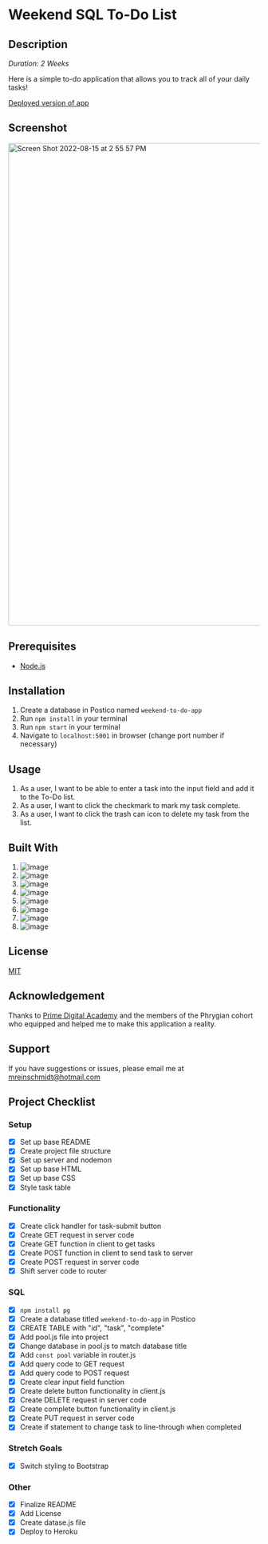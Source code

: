 # Weekend SQL To-Do List

## Description

*Duration: 2 Weeks*

Here is a simple to-do application that allows you to track all of your daily tasks!

[Deployed version of app](https://secure-ocean-39272.herokuapp.com/)

## Screenshot

<img width="965" alt="Screen Shot 2022-08-15 at 2 55 57 PM" src="https://user-images.githubusercontent.com/98852538/184708026-a24e7ea9-4674-4f2f-83d0-77c87c174bbe.png">

## Prerequisites

- [Node.js](https://nodejs.org/en/)

## Installation

1. Create a database in Postico named `weekend-to-do-app`
2. Run `npm install` in your terminal
3. Run `npm start` in your terminal
4. Navigate to `localhost:5001` in browser (change port number if necessary)
   
## Usage
1. As a user, I want to be able to enter a task into the input field and add it to the To-Do list. 
2. As a user, I want to click the checkmark to mark my task complete.
3. As a user, I want to click the trash can icon to delete my task from the list.

## Built With

1. ![image](https://img.shields.io/badge/HTML5-E34F26?style=for-the-badge&logo=html5&logoColor=white)
2. ![image](https://img.shields.io/badge/CSS3-1572B6?style=for-the-badge&logo=css3&logoColor=white)
3. ![image](https://img.shields.io/badge/bootstrap-%23563D7C.svg?style=for-the-badge&logo=bootstrap&logoColor=white)
4. ![image](https://img.shields.io/badge/JavaScript-323330?style=for-the-badge&logo=javascript&logoColor=F7DF1E)
5. ![image](https://img.shields.io/badge/jQuery-0769AD?style=for-the-badge&logo=jquery&logoColor=white)
6. ![image](https://img.shields.io/badge/Node.js-339933?style=for-the-badge&logo=nodedotjs&logoColor=white)
7. ![image](https://img.shields.io/badge/Express.js-000000?style=for-the-badge&logo=express&logoColor=white)
8. ![image](https://img.shields.io/badge/postgres-%23316192.svg?style=for-the-badge&logo=postgresql&logoColor=white)
   
## License

[MIT](https://choosealicense.com/licenses/mit/)

## Acknowledgement

Thanks to [Prime Digital Academy](https://www.primeacademy.io/) and the members of the Phrygian cohort who equipped and helped me to make this application a reality. 

## Support 

If you have suggestions or issues, please email me at [mreinschmidt@hotmail.com](mailto:mreinschmidt@hotmail.com)

## Project Checklist

### Setup
- [X] Set up base README
- [X] Create project file structure
- [X] Set up server and nodemon
- [X] Set up base HTML
- [X] Set up base CSS
- [X] Style task table

### Functionality
- [X] Create click handler for task-submit button
- [X] Create GET request in server code
- [X] Create GET function in client to get tasks 
- [X] Create POST function in client to send task to server
- [X] Create POST request in server code
- [X] Shift server code to router

### SQL
- [X] `npm install pg`
- [X] Create a database titled `weekend-to-do-app` in Postico
- [X] CREATE TABLE with "id", "task", "complete"
- [X] Add pool.js file into project
- [X] Change database in pool.js to match database title
- [X] Add `const pool` variable in router.js
- [X] Add query code to GET request
- [X] Add query code to POST request
- [X] Create clear input field function 
- [X] Create delete button functionality in client.js
- [X] Create DELETE request in server code
- [X] Create complete button functionality in client.js
- [X] Create PUT request in server code
- [X] Create if statement to change task to line-through when completed
### Stretch Goals

- [X] Switch styling to Bootstrap
  
### Other
- [X] Finalize README
- [X] Add License
- [X] Create datase.js file
- [X] Deploy to Heroku 
